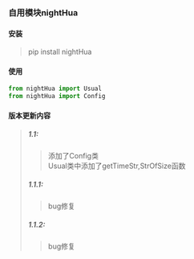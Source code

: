 ### 自用模块nightHua
 
#### 安装
 
> pip install nightHua
 
#### 使用

```python
from nightHua import Usual
from nightHua import Config
```
#### 版本更新内容
>##### 1.1:
>> 添加了Config类<br>
>> Usual类中添加了getTimeStr,StrOfSize函数
>##### 1.1.1:
>> bug修复
>##### 1.1.2:
>> bug修复
